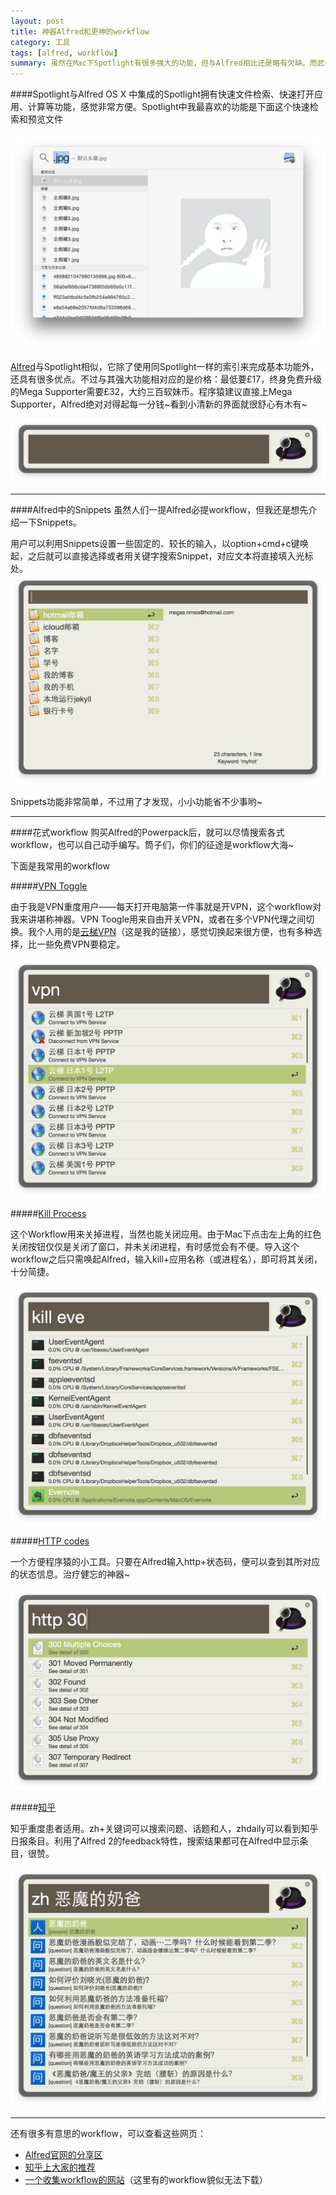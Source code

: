 ```yaml
---
layout: post
title: 神器Alfred和更神的workflow
category: 工具
tags: [alfred, workflow]
summary: 虽然在Mac下Spotlight有很多强大的功能，但与Alfred相比还是略有欠缺。而武装各式workflow后Alfred堪称神兵利器~
---
```

####Spotlight与Alfred
OS X 中集成的Spotlight拥有快速文件检索、快速打开应用、计算等功能，感觉非常方便。Spotlight中我最喜欢的功能是下面这个快速检索和预览文件

![快速文件检索和预览文件](/images/AlfredAndSomeUsefulWorkflowsImage1.png)

[Alfred](http://www.alfredapp.com)与Spotlight相似，它除了使用同Spotlight一样的索引来完成基本功能外，还具有很多优点。不过与其强大功能相对应的是价格：最低要£17，终身免费升级的Mega Supporter需要£32，大约三百软妹币。程序猿建议直接上Mega Supporter，Alfred绝对对得起每一分钱~看到小清新的界面就很舒心有木有~

![Alfred](/images/AlfredAndSomeUsefulWorkflowsImage3.png)

---
####Alfred中的Snippets
虽然人们一提Alfred必提workflow，但我还是想先介绍一下Snippets。

用户可以利用Snippets设置一些固定的、较长的输入，以option+cmd+c键唤起，之后就可以直接选择或者用关键字搜索Snippet，对应文本将直接填入光标处。![Snippets](/images/AlfredAndSomeUsefulWorkflowsImage2.png)

Snippets功能非常简单，不过用了才发现，小小功能省不少事哟~

---
####花式workflow
购买Alfred的Powerpack后，就可以尽情搜索各式workflow，也可以自己动手编写。筒子们，你们的征途是workflow大海~

下面是我常用的workflow

#####[VPN Toggle](https://github.com/superkam/Alfred2_VPNToggle)

由于我是VPN重度用户——每天打开电脑第一件事就是开VPN，这个workflow对我来讲堪称神器。VPN Toogle用来自由开关VPN，或者在多个VPN代理之间切换。我个人用的是[云梯VPN](http://opticalvpn.com/?r=e4898da811f3c34e)（这是我的链接），感觉切换起来很方便，也有多种选择，比一些免费VPN要稳定。

![VPN Toggle](/images/AlfredAndSomeUsefulWorkflowsImage4.png)

#####[Kill Process](https://github.com/nathangreenstein/alfred-process-killer)

这个Workflow用来关掉进程，当然也能关闭应用。由于Mac下点击左上角的红色关闭按钮仅仅是关闭了窗口，并未关闭进程，有时感觉会有不便。导入这个workflow之后只需唤起Alfred，输入kill+应用名称（或进程名），即可将其关闭，十分简捷。

![Kill Process](/images/AlfredAndSomeUsefulWorkflowsImage5.png)

#####[HTTP codes](https://github.com/JoelQ/alfred-http)

一个方便程序猿的小工具。只要在Alfred输入http+状态码，便可以查到其所对应的状态信息。治疗健忘的神器~

![HTTP codes](/images/AlfredAndSomeUsefulWorkflowsImage6.png)

#####[知乎](https://github.com/KJlmfe/Alfred-workflows/raw/master/zhihu.alfredworkflow)

知乎重度患者适用。zh+关键词可以搜索问题、话题和人，zhdaily可以看到知乎日报条目。利用了Alfred 2的feedback特性，搜索结果都可在Alfred中显示条目，很赞。

![知乎](/images/AlfredAndSomeUsefulWorkflowsImage7.png)

---
还有很多有意思的workflow，可以查看这些网页：

* [Alfred官网的分享区](http://www.alfredforum.com/forum/3-share-your-workflows/)
* [知乎上大家的推荐](http://www.zhihu.com/question/20656680)
* [一个收集workflow的网站](http://www.alfredworkflow.com)（这里有的workflow貌似无法下载）